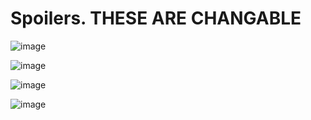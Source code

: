 # Spoilers. THESE ARE CHANGABLE
![image](https://user-images.githubusercontent.com/55946112/162888803-720d2058-781e-4ccf-9382-706fe7d30cdf.png)

![image](https://user-images.githubusercontent.com/55946112/162889025-eba8a108-8fc5-454f-89a4-79f4ac0984cd.png)

![image](https://user-images.githubusercontent.com/55946112/162888912-3a27f03b-2496-41f7-a7a9-c23cb7a826e8.png)

![image](https://user-images.githubusercontent.com/55946112/162888971-5f664b1a-4166-45da-87ee-2b97d489ef37.png)
